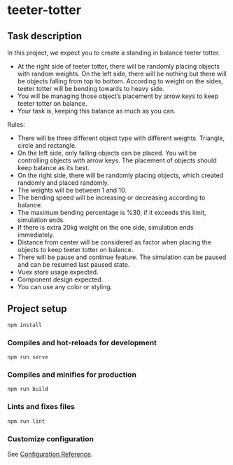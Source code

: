 # teeter-totter

## Task description

In this project, we expect you to create a standing in balance teeter totter.

- At the right side of teeter totter, there will be randomly placing objects with
  random weights. On the left side, there will be nothing but there will be
  objects falling from top to bottom. According to weight on the sides, teeter
  totter will be bending towards to heavy side.
- You will be managing those object’s placement by arrow keys to keep teeter
  totter on balance.
- Your task is, keeping this balance as much as you can.

Rules:

- There will be three different object type with different weights. Triangle,
  circle and rectangle.
- On the left side, only falling objects can be placed. You will be controlling
  objects with arrow keys. The placement of objects should keep balance as its
  best.
- On the right side, there will be randomly placing objects, which created
  randomly and placed randomly.
- The weights will be between 1 and 10.
- The bending speed will be increasing or decreasing according to balance.
- The maximum bending percentage is %30, if it exceeds this limit, simulation
  ends.
- If there is extra 20kg weight on the one side, simulation ends
  immediately.
- Distance from center will be considered as factor when placing the objects to
  keep teeter totter on balance.
- There will be pause and continue feature. The simulation can be paused and
  can be resumed last paused state.
- Vuex store usage expected.
- Component design expected.
- You can use any color or styling.

## Project setup

```
npm install
```

### Compiles and hot-reloads for development

```
npm run serve
```

### Compiles and minifies for production

```
npm run build
```

### Lints and fixes files

```
npm run lint
```

### Customize configuration

See [Configuration Reference](https://cli.vuejs.org/config/).
